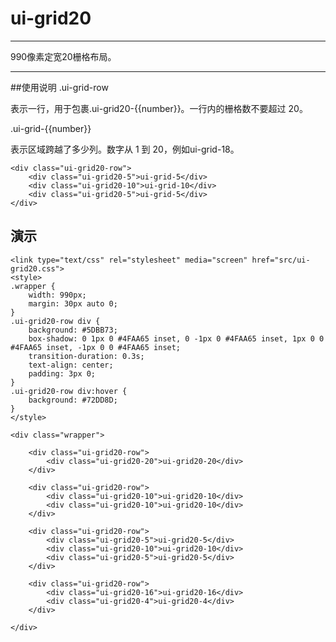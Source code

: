 # ui-grid20
---

990像素定宽20栅格布局。

---


##使用说明
.ui-grid-row

表示一行，用于包裹.ui-grid20-{{number}}。一行内的栅格数不要超过 20。

.ui-grid-{{number}}

表示区域跨越了多少列。数字从 1 到 20，例如ui-grid-18。

    <div class="ui-grid20-row">
        <div class="ui-grid20-5">ui-grid-5</div>
        <div class="ui-grid20-10">ui-grid-10</div>
        <div class="ui-grid20-5">ui-grid-5</div>
    </div>



## 演示

    <link type="text/css" rel="stylesheet" media="screen" href="src/ui-grid20.css">
    <style>
    .wrapper {
        width: 990px;
        margin: 30px auto 0;
    }
    .ui-grid20-row div {
        background: #5DBB73;
        box-shadow: 0 1px 0 #4FAA65 inset, 0 -1px 0 #4FAA65 inset, 1px 0 0 #4FAA65 inset, -1px 0 0 #4FAA65 inset;
        transition-duration: 0.3s;
        text-align: center;
        padding: 3px 0;
    }
    .ui-grid20-row div:hover {
        background: #72DD8D;
    }
    </style>
    
    <div class="wrapper">
    
        <div class="ui-grid20-row">
            <div class="ui-grid20-20">ui-grid20-20</div>
        </div>
        
        <div class="ui-grid20-row">
            <div class="ui-grid20-10">ui-grid20-10</div>
            <div class="ui-grid20-10">ui-grid20-10</div>
        </div>
        
        <div class="ui-grid20-row">
            <div class="ui-grid20-5">ui-grid20-5</div>
            <div class="ui-grid20-10">ui-grid20-10</div>
            <div class="ui-grid20-5">ui-grid20-5</div>
        </div>
        
        <div class="ui-grid20-row">
            <div class="ui-grid20-16">ui-grid20-16</div>
            <div class="ui-grid20-4">ui-grid20-4</div>
        </div>
    
    </div>

